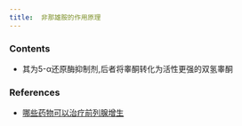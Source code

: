 ```yaml
---
title:  非那雄胺的作用原理
--- 
```


### Contents
- 其为<span class="bred">5-α还原酶</span>抑制剂,后者将睾酮转化为活性更强的双氢睾酮
### References
- [哪些药物可以治疗前列腺增生](/哪些药物可以治疗前列腺增生)
